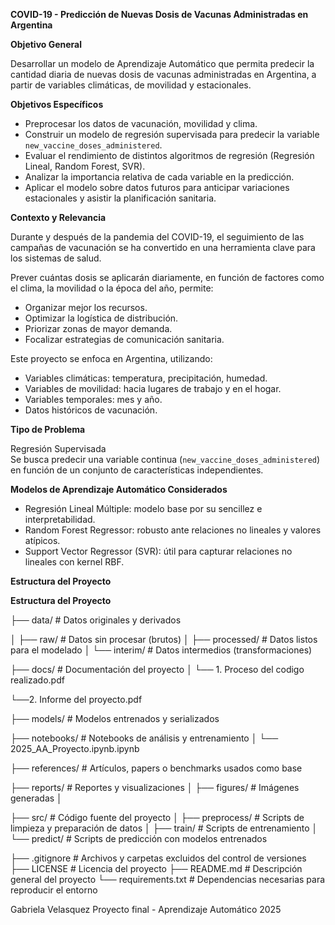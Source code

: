 **COVID-19 - Predicción de Nuevas Dosis de Vacunas Administradas en Argentina**

**Objetivo General**

Desarrollar un modelo de Aprendizaje Automático que permita predecir la cantidad diaria de nuevas dosis de vacunas administradas en Argentina, a partir de variables climáticas, de movilidad y estacionales.

**Objetivos Específicos**

- Preprocesar los datos de vacunación, movilidad y clima.
- Construir un modelo de regresión supervisada para predecir la variable `new_vaccine_doses_administered`.
- Evaluar el rendimiento de distintos algoritmos de regresión (Regresión Lineal, Random Forest, SVR).
- Analizar la importancia relativa de cada variable en la predicción.
- Aplicar el modelo sobre datos futuros para anticipar variaciones estacionales y asistir la planificación sanitaria.

**Contexto y Relevancia**

Durante y después de la pandemia del COVID-19, el seguimiento de las campañas de vacunación se ha convertido en una herramienta clave para los sistemas de salud.

Prever cuántas dosis se aplicarán diariamente, en función de factores como el clima, la movilidad o la época del año, permite:

- Organizar mejor los recursos.
- Optimizar la logística de distribución.
- Priorizar zonas de mayor demanda.
- Focalizar estrategias de comunicación sanitaria.

Este proyecto se enfoca en Argentina, utilizando:

- Variables climáticas: temperatura, precipitación, humedad.
- Variables de movilidad: hacia lugares de trabajo y en el hogar.
- Variables temporales: mes y año.
- Datos históricos de vacunación.

**Tipo de Problema**

Regresión Supervisada  
Se busca predecir una variable continua (`new_vaccine_doses_administered`) en función de un conjunto de características independientes.

**Modelos de Aprendizaje Automático Considerados**

- Regresión Lineal Múltiple: modelo base por su sencillez e interpretabilidad.
- Random Forest Regressor: robusto ante relaciones no lineales y valores atípicos.
- Support Vector Regressor (SVR): útil para capturar relaciones no lineales con kernel RBF.

**Estructura del Proyecto**

**Estructura del Proyecto**

├── data/                # Datos originales y derivados

│   ├── raw/             # Datos sin procesar (brutos)
│   ├── processed/       # Datos listos para el modelado
│   └── interim/         # Datos intermedios (transformaciones)

├── docs/                # Documentación del proyecto
│   └── 1. Proceso del codigo realizado.pdf

└──2. Informe del proyecto.pdf

├── models/              # Modelos entrenados y serializados

├── notebooks/           # Notebooks de análisis y entrenamiento
│   └── 2025\_AA\_Proyecto.ipynb.ipynb

├── references/          # Artículos, papers o benchmarks usados como base

├── reports/             # Reportes y visualizaciones │   ├── figures/         # Imágenes generadas │

├── src/                 # Código fuente del proyecto
│   ├── preprocess/      # Scripts de limpieza y preparación de datos
│   ├── train/           # Scripts de entrenamiento
│   └── predict/         # Scripts de predicción con modelos entrenados

├── .gitignore           # Archivos y carpetas excluidos del control de versiones
├── LICENSE              # Licencia del proyecto
├── README.md            # Descripción general del proyecto
└── requirements.txt     # Dependencias necesarias para reproducir el entorno




Gabriela Velasquez
Proyecto final - Aprendizaje Automático 2025

